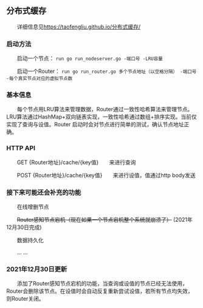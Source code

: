 ## 分布式缓存
&emsp;&emsp;详细信息见<https://taofengliu.github.io/分布式缓存/>
### 启动方法
&emsp;&emsp;启动一个节点： 
```run go run_nodeserver.go -端口号 -LRU容量```

&emsp;&emsp;启动一个Router：
```run go run_router.go 多个节点地址（以空格分隔） -端口号 -每个真实节点对应的虚拟节点数```

### 基本信息
&emsp;&emsp;每个节点用LRU算法来管理数据，Router通过一致性哈希算法来管理节点。LRU算法通过HashMap+双向链表实现，一致性哈希通过数组+排序实现。当前仅实现了查询与设值。Router
启动时会对节点进行简单的测试，确认节点地址正确。

### HTTP API
&emsp;&emsp;GET {Router地址}/cache/{key值}&emsp;&emsp;来进行查询

&emsp;&emsp;POST {Router地址}/cache/{key值}&emsp;&emsp;来进行设值，值通过http body发送

### 接下来可能还会补充的功能
&emsp;&emsp;在线增删节点

&emsp;&emsp;~~Router感知节点宕机（现在如果一个节点宕机整个系统就崩溃了）~~ (2021年12月30日完成)

&emsp;&emsp;数据持久化

&emsp;&emsp;... ...

### 2021年12月30日更新
&emsp;&emsp;添加了Router感知节点宕机的功能，当查询或设值的节点已经无法使用，Router会删除该节点。在设值时会自动反复重新尝试设值，若所有节点均失效，则Router关闭。